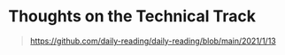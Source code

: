 # Thoughts on the Technical Track

> https://github.com/daily-reading/daily-reading/blob/main/2021/1/13
